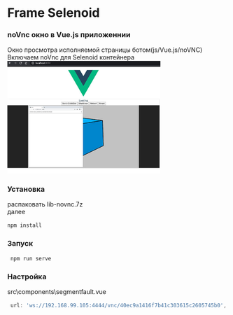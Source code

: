 # Frame Selenoid
 ### noVnc окно в Vue.js приложеннии
Окно просмотра исполняемой страницы ботом(js/Vue.js/noVNC)  
Включаем noVnc для Selenoid контейнера
  <img src="Docs/vueScreen.jpg" width="350" />

### Установка
распаковать lib-novnc.7z  
далее
 ```sh
npm install
```
### Запуск
```sh
 npm run serve
```

### Настройка
src\components\segmentfault.vue
```js
 url: 'ws://192.168.99.105:4444/vnc/40ec9a1416f7b41c303615c2605745b0',
```

